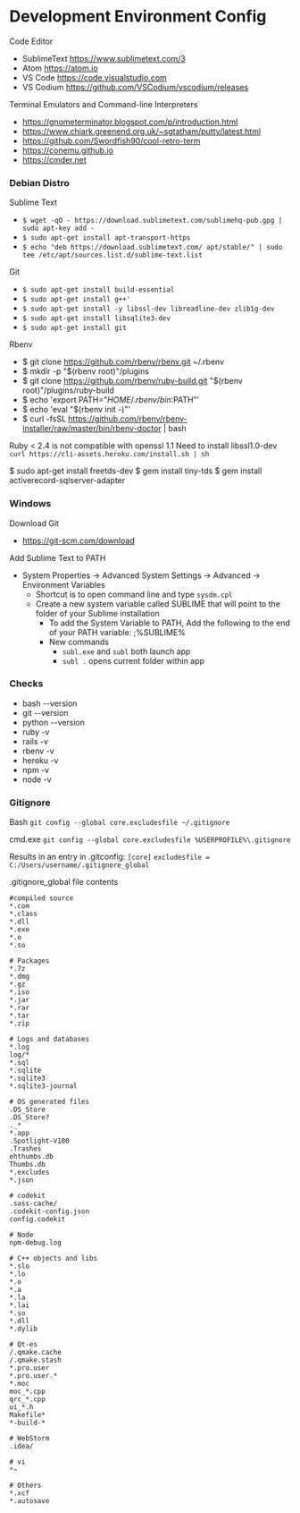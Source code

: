 # Development Environment Config

Code Editor
* SublimeText https://www.sublimetext.com/3
* Atom https://atom.io
* VS Code https://code.visualstudio.com
* VS Codium https://github.com/VSCodium/vscodium/releases

Terminal Emulators and Command-line Interpreters
* https://gnometerminator.blogspot.com/p/introduction.html
* https://www.chiark.greenend.org.uk/~sgtatham/putty/latest.html
* https://github.com/Swordfish90/cool-retro-term
* https://conemu.github.io
* https://cmder.net

### Debian Distro
Sublime Text
* `$ wget -qO - https://download.sublimetext.com/sublimehq-pub.gpg | sudo apt-key add -`
* `$ sudo apt-get install apt-transport-https`
* `$ echo "deb https://download.sublimetext.com/ apt/stable/" | sudo tee /etc/apt/sources.list.d/sublime-text.list`

Git
* `$ sudo apt-get install build-essential`
* `$ sudo apt-get install g++'`
* `$ sudo apt-get install -y libssl-dev libreadline-dev zlib1g-dev`
* `$ sudo apt-get install libsqlite3-dev`
* `$ sudo apt-get install git`

Rbenv
* $ git clone https://github.com/rbenv/rbenv.git ~/.rbenv
* $ mkdir -p "$(rbenv root)"/plugins
* $ git clone https://github.com/rbenv/ruby-build.git "$(rbenv root)"/plugins/ruby-build
* $ echo 'export PATH="$HOME/.rbenv/bin:$PATH"'
* $ echo 'eval "$(rbenv init -)"'
* $ curl -fsSL https://github.com/rbenv/rbenv-installer/raw/master/bin/rbenv-doctor | bash

Ruby < 2.4 is not compatible with openssl 1.1
Need to install libssl1.0-dev
`curl https://cli-assets.heroku.com/install.sh | sh`

$ sudo apt-get install freetds-dev
$ gem install tiny-tds
$ gem install activerecord-sqlserver-adapter

### Windows

Download Git
* https://git-scm.com/download

Add Sublime Text to PATH
* System Properties -> Advanced System Settings -> Advanced -> Environment Variables
    * Shortcut is to open command line and type `sysdm.cpl`
    * Create a new system variable called SUBLIME that will point to the folder of your Sublime installation
        * To add the System Variable to PATH, Add the following to the end of your PATH variable: ;%SUBLIME%
        * New commands
            * `subl.exe` and `subl` both launch app
            * `subl .` opens current folder within app

### Checks
* bash --version
* git --version
* python --version
* ruby -v
* rails -v
* rbenv -v
* heroku -v
* npm -v
* node -v

### Gitignore
Bash
`git config --global core.excludesfile ~/.gitignore`

cmd.exe
`git config --global core.excludesfile %USERPROFILE%\.gitignore`

Results in an entry in .gitconfig:
`[core]`
`excludesfile = C:/Users/username/.gitignore_global`

.gitignore_global file contents

    #compiled source
    *.com
    *.class
    *.dll
    *.exe
    *.o
    *.so
     
    # Packages
    *.7z
    *.dmg
    *.gz
    *.iso
    *.jar
    *.rar
    *.tar
    *.zip
     
    # Logs and databases
    *.log
    log/*
    *.sql
    *.sqlite
    *.sqlite3
    *.sqlite3-journal
     
    # OS generated files
    .DS_Store
    .DS_Store?
    ._*
    *.app
    .Spotlight-V100
    .Trashes
    ehthumbs.db
    Thumbs.db
    *.excludes
    *.json
     
    # codekit
    .sass-cache/
    .codekit-config.json
    config.codekit
    
    # Node
    npm-debug.log

    # C++ objects and libs
    *.slo
    *.lo
    *.o
    *.a
    *.la
    *.lai
    *.so
    *.dll
    *.dylib

    # Qt-es
    /.qmake.cache
    /.qmake.stash
    *.pro.user
    *.pro.user.*
    *.moc
    moc_*.cpp
    qrc_*.cpp
    ui_*.h
    Makefile*
    *-build-*
    
    # WebStorm
    .idea/
    
    # vi
    *~

    # Others
    *.xcf
    *.autosave
